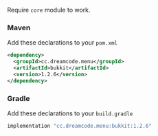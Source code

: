 Require ``core`` module to work.
### Maven
Add these declarations to your ``pom.xml``

```xml
<dependency>
  <groupId>cc.dreamcode.menu</groupId>
  <artifactId>bukkit</artifactId>
  <version>1.2.6</version>
</dependency>
```

### Gradle
Add these declarations to your ``build.gradle``

```gradle
implementation "cc.dreamcode.menu:bukkit:1.2.6"
```
